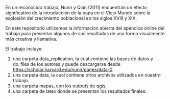 En un reconocido trabajo, Nunn y Qian (2011) encuentran un efecto significativo de la introducción de la papa en el Viejo Mundo sobre la explosión del crecimiento poblacional en los siglos XVIII y XIX.

En este repositorio utilizamos la información abierta del apéndice online del trabajo para presentar algunos de sus resultados de una forma visualmente más creativa y llamativa. 

El trabajo incluye:
1) una carpeta data_replication, la cual contiene las bases de datos y do_files de los autores y puede descargarse desde https://scholar.harvard.edu/nunn/pages/data-0.
2) una carpeta data, la cual contiene otros archivos utilizados en nuestro trabajo.
3) una carpeta mapas, con los outputs de qgis.
4) una carpeta de latex donde se presentan los resultados finales.

